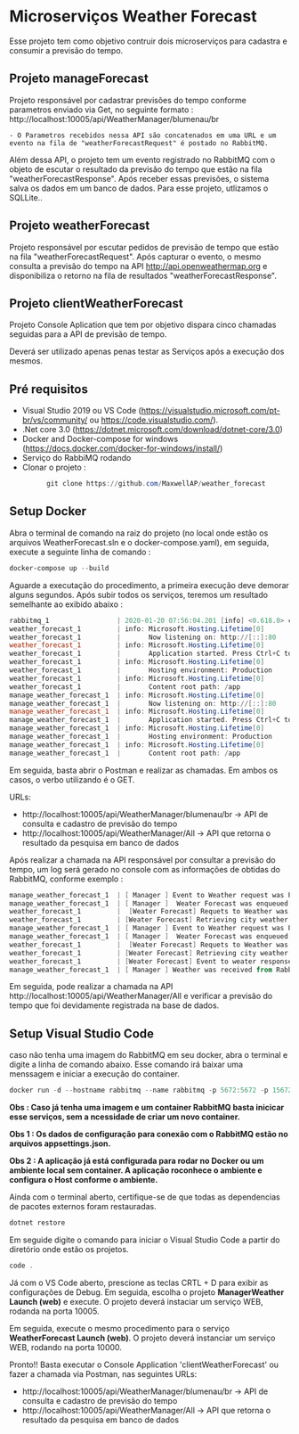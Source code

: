 # Microserviços Weather Forecast 

Esse projeto tem como objetivo contruir dois microserviços para cadastra e consumir a previsão do tempo.

## Projeto manageForecast 

Projeto responsável por cadastrar previsões do tempo conforme parametros enviado via Get, no seguinte formato : http://localhost:10005/api/WeatherManager/blumenau/br

    - O Parametros recebidos nessa API são concatenados em uma URL e um evento na fila de "weatherForecastRequest" é postado no RabbitMQ.

Além dessa API, o projeto tem um evento registrado no RabbitMQ com o objeto de escutar o resultado da previsão do tempo que estão na fila "weatherForecastResponse". Após receber essas previsões, o sistema salva os dados em um banco de dados. Para esse projeto, utlizamos o SQLLite..

## Projeto weatherForecast 

Projeto responsável por escutar pedidos de previsão de tempo que estão na fila "weatherForecastRequest". Após capturar o evento, o mesmo consulta a previsão do tempo na API http://api.openweathermap.org e disponibiliza o retorno na fila de resultados "weatherForecastResponse".

## Projeto clientWeatherForecast 

Projeto Console Aplication que tem por objetivo dispara cinco chamadas seguidas para a API de previsão de tempo.

Deverá ser utilizado apenas penas testar as Serviços após a execução dos mesmos.


Pré requisitos
------------------------------

- Visual Studio 2019 ou VS Code (https://visualstudio.microsoft.com/pt-br/vs/community/ ou https://code.visualstudio.com/).
- .Net core 3.0 (https://dotnet.microsoft.com/download/dotnet-core/3.0)
- Docker and Docker-compose for windows (https://docs.docker.com/docker-for-windows/install/)
- Serviço do RabbiMQ rodando
- Clonar o projeto :
    ~~~PowerShell 
          git clone https://github.com/MaxwellAP/weather_forecast 
    ~~~

Setup Docker
------------------------------
Abra o terminal de comando na raiz do projeto (no local onde estão os arquivos WeatherForecast.sln e o docker-compose.yaml), em seguida, execute a seguinte linha de comando :

~~~PowerShell
docker-compose up --build
~~~

Aguarde a executação do procedimento, a primeira execução deve demorar alguns segundos. Após subir todos os serviços, teremos um resultado semelhante ao exibido abaixo :

~~~PowerShell
rabbitmq_1                 | 2020-01-20 07:56:04.201 [info] <0.618.0> connection <0.618.0> (172.19.0.3:56762 -> 172.19.0.2:5672): user 'guest' authenticated and granted access to vhost '/'
weather_forecast_1         | info: Microsoft.Hosting.Lifetime[0]
weather_forecast_1         |       Now listening on: http://[::]:80
weather_forecast_1         | info: Microsoft.Hosting.Lifetime[0]
weather_forecast_1         |       Application started. Press Ctrl+C to shut down.
weather_forecast_1         | info: Microsoft.Hosting.Lifetime[0]
weather_forecast_1         |       Hosting environment: Production
weather_forecast_1         | info: Microsoft.Hosting.Lifetime[0]
weather_forecast_1         |       Content root path: /app
manage_weather_forecast_1  | info: Microsoft.Hosting.Lifetime[0]
manage_weather_forecast_1  |       Now listening on: http://[::]:80
manage_weather_forecast_1  | info: Microsoft.Hosting.Lifetime[0]
manage_weather_forecast_1  |       Application started. Press Ctrl+C to shut down.
manage_weather_forecast_1  | info: Microsoft.Hosting.Lifetime[0]
manage_weather_forecast_1  |       Hosting environment: Production
manage_weather_forecast_1  | info: Microsoft.Hosting.Lifetime[0]
manage_weather_forecast_1  |       Content root path: /app
~~~

Em seguida, basta abrir o Postman e realizar as chamadas. Em ambos os casos, o verbo utilizando é o GET. 

URLs: 

 - http://localhost:10005/api/WeatherManager/blumenau/br -> API de consulta e cadastro de previsão do tempo
 - http://localhost:10005/api/WeatherManager/All -> API que retorna o resultado da pesquisa em banco de dados

Após realizar a chamada na API responsável por consultar a previsão do tempo, um log será gerado no console com as informações de obtidas do RabbitMQ, conforme exemplo : 

~~~PowerShell
manage_weather_forecast_1  | [ Manager ] Event to Weather request was Published to RabbitMQ
manage_weather_forecast_1  | [ Manager ]  Weater Forecast was enqueued: blumenau,br
weather_forecast_1         |  [Weater Forecast] Requets to Weather was received from Rabbit: blumenau,br
weather_forecast_1         | [Weater Forecast] Retrieving city weather forecast : blumenau,br
manage_weather_forecast_1  | [ Manager ] Event to Weather request was Published to RabbitMQ
manage_weather_forecast_1  | [ Manager ]  Weater Forecast was enqueued: blumenau,br
weather_forecast_1         |  [Weater Forecast] Requets to Weather was received from Rabbit: blumenau,br
weather_forecast_1         | [Weater Forecast] Retrieving city weather forecast : blumenau,br
weather_forecast_1         | [Weater Forecast] Event to weater response was published to RabbitMQ
manage_weather_forecast_1  | [ Manager ] Weather was received from Rabbit: {"coord":{"lon":-49.07,"lat":-26.92},"weather":[{"id":802,"main":"Clouds","description":"scattered clouds","icon":"03d"}],"base":"stations","main":{"temp":302.01,"feels_like":304.11,"temp_min":300.15,"temp_max":303.15,"pressure":1014,"humidity":74},"visibility":10000,"wind":{"speed":5.1,"deg":80},"clouds":{"all":40},"dt":1579534645,"sys":{"type":1,"id":8398,"country":"BR","sunrise":1579509590,"sunset":1579558445},"timezone":-10800,"id":3469968,"name":"Blumenau","cod":200}
~~~

Em seguida, pode realizar a chamada na API http://localhost:10005/api/WeatherManager/All e verificar a previsão do tempo que foi devidamente registrada na base de dados.

Setup Visual Studio Code
------------------------------

caso não tenha uma imagem do RabbitMQ em seu docker, abra o terminal e digite a linha de comando abaixo. Esse comando irá baixar uma menssagem e iniciar a execução do container.

~~~PowerShell
docker run -d --hostname rabbitmq --name rabbitmq -p 5672:5672 -p 15672:15672 -p 4369:4369 -p 5671:5671-p 25672:25672 -p 15671:15671-e RABBITMQ_DEFAULT_USER=guest -e RABBITMQ_DEFAULT_PASS=guest rabbitmq:3-management
~~~

**Obs : Caso já tenha uma imagem e um container RabbitMQ basta inicicar esse serviços, sem a 
ncessidade de criar um novo container.**

**Obs 1 : Os dados de configuração para conexão com o RabbitMQ estão no arquivos appsettings.json.**

**Obs 2 : A aplicação já está configurada para rodar no Docker ou um ambiente local sem container. A aplicação roconhece o ambiente e configura o Host conforme o ambiente.**

Ainda com o terminal aberto, certifique-se de que todas as dependencias de pacotes externos foram restauradas.

~~~PowerShell
dotnet restore
~~~

Em seguide digite o comando para iniciar o Visual Studio Code a partir do diretório onde estão os projetos.

~~~PowerShell
code .
~~~


Já com o VS Code aberto, prescione as teclas CRTL + D para exibir as configurações de Debug. Em seguida, escolha o projeto **ManagerWeather Launch (web)** e execute. O projeto deverá instaciar um serviço WEB, rodanda na porta 10005.

Em seguida, execute o mesmo procedimento para o serviço **WeatherForecast Launch (web)**. O projeto deverá instanciar um serviço WEB, rodando na porta 10000.

Pronto!! Basta executar o Console Application 'clientWeatherForecast' ou fazer a chamada via Postman, nas seguintes URLs:

 - http://localhost:10005/api/WeatherManager/blumenau/br -> API de consulta e cadastro de previsão do tempo
 - http://localhost:10005/api/WeatherManager/All -> API que retorna o resultado da pesquisa em banco de dados
